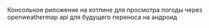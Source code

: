Консольное риложение на котлине для просмотра погоды через openweathermap api для будущего переноса на андроид
